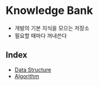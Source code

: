# Knowledge Bank
- 개발의 기본 지식을 모으는 저장소
- 필요할 때마다 꺼내쓴다

## Index
- [Data Structure](./src/com/lafin/knowledge/ds/README.md)
- [Algorithm](./src/com/lafin/knowledge/algorithm/README.md)
